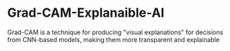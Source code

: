 # Grad-CAM-Explanaible-AI
Grad-CAM is a technique for producing "visual explanations" for decisions from CNN-based models, making them more transparent and explainable
